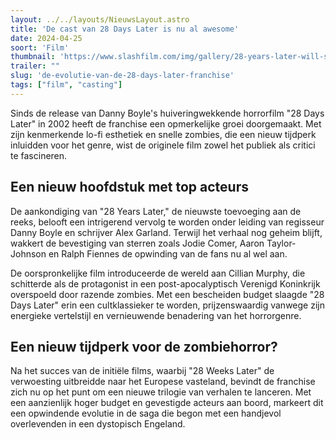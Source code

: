 ```yaml
---
layout: ../../layouts/NieuwsLayout.astro
title: 'De cast van 28 Days Later is nu al awesome'
date: 2024-04-25
soort: 'Film'
thumbnail: 'https://www.slashfilm.com/img/gallery/28-years-later-will-star-a-trio-of-unexpected-and-kind-of-amazing-actors/intro-1713996138.jpg'
trailer: ""
slug: 'de-evolutie-van-de-28-days-later-franchise'
tags: ["film", "casting"]
---
```


Sinds de release van Danny Boyle's huiveringwekkende horrorfilm "28 Days Later" in 2002 heeft de franchise een opmerkelijke groei doorgemaakt. Met zijn kenmerkende lo-fi esthetiek en snelle zombies, die een nieuw tijdperk inluidden voor het genre, wist de originele film zowel het publiek als critici te fascineren.

## Een nieuw hoofdstuk met top acteurs

De aankondiging van "28 Years Later," de nieuwste toevoeging aan de reeks, belooft een intrigerend vervolg te worden onder leiding van regisseur Danny Boyle en schrijver Alex Garland. Terwijl het verhaal nog geheim blijft, wakkert de bevestiging van sterren zoals Jodie Comer, Aaron Taylor-Johnson en Ralph Fiennes de opwinding van de fans nu al wel aan.

De oorspronkelijke film introduceerde de wereld aan Cillian Murphy, die schitterde als de protagonist in een post-apocalyptisch Verenigd Koninkrijk overspoeld door razende zombies. Met een bescheiden budget slaagde "28 Days Later" erin een cultklassieker te worden, prijzenswaardig vanwege zijn energieke vertelstijl en vernieuwende benadering van het horrorgenre.

## Een nieuw tijdperk voor de zombiehorror?

Na het succes van de initiële films, waarbij "28 Weeks Later" de verwoesting uitbreidde naar het Europese vasteland, bevindt de franchise zich nu op het punt om een nieuwe trilogie van verhalen te lanceren. Met een aanzienlijk hoger budget en gevestigde acteurs aan boord, markeert dit een opwindende evolutie in de saga die begon met een handjevol overlevenden in een dystopisch Engeland.